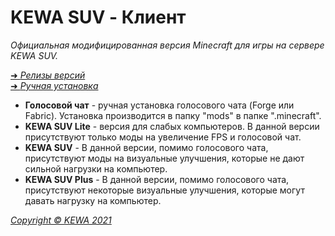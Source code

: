 # KEWA SUV - Клиент
*Официальная модифицированная версия Minecraft для игры на сервере KEWA SUV.*

[➜ *Релизы версий*](https://github.com/kewa-world/kewa_suv_version/releases)<br/>
[➜ *Ручная установка*](https://github.com/kewa-world/kewa_suv_version/tree/main/%D0%93%D0%BE%D0%BB%D0%BE%D1%81%D0%BE%D0%B2%D0%BE%D0%B9%20%D1%87%D0%B0%D1%82)<br/>

- **Голосовой чат** - ручная установка голосового чата (Forge или Fabric). Установка производится в папку "mods" в папке ".minecraft".<br/>
- **KEWA SUV Lite** - версия для слабых компьютеров. В данной версии присутствуют только моды на увеличение FPS и голосовой чат.<br/>
- **KEWA SUV** - В данной версии, помимо голосового чата, присутствуют моды на визуальные улучшения, которые не дают сильной нагрузки на компьютер.<br/>
- **KEWA SUV Plus** - В данной версии, помимо голосового чата, присутствуют некоторые визуальные улучшения, которые могут давать нагрузку на компьютер.<br/>

_[Copyright © KEWA 2021](https://minecraft.kewa-world.ru)_
